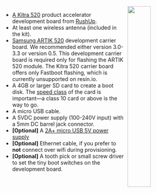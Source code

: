 <img style="float: right;padding-left: 10px;" src="/img/kitra/520.png" width="35%">


* [A Kitra 520][kitra520-link] product accelerator development board from [RushUp](http://www.rushup.tech/).
* At least one wireless antenna (included in the kit).
* [Samsung ARTIK 520][artik5-eval-link] development carrier board. We recommended either version 3.0-3.3 or version 0.5. This development carrier board is required only for flashing the ARTIK 520 module. The Kitra 520 carrier board offers only Fastboot flashing, which is currently unsupported on resin.io.
* A 4GB or larger SD card to create a boot disk. The [speed class][sdSpeed] of the card is important—a class 10 card or above is the way to go.
* A micro USB cable.
* A 5VDC power supply (100-240V input) with a 5mm DC barrel jack connector.
* **[Optional]** A [2A+ micro USB 5V power supply][psu]
* **[Optional]** Ethernet cable, if you prefer to **not** connect over wifi during provisioning.
* **[Optional]** A tooth pick or small screw driver to set the tiny boot switches on the development board.

[kitra520-link]:http://www.rushup.tech/kitra520/
[sdSpeed]:https://en.wikipedia.org/wiki/Secure_Digital#Speed_class_rating
[psu]:https://shop.pimoroni.com/products/raspberry-pi-universal-power-supply
[artik5-eval-link]:https://www.digikey.com/product-detail/en/samsung-semiconductor-inc/SIP-KITNXB001/1510-1316-ND/5825102
